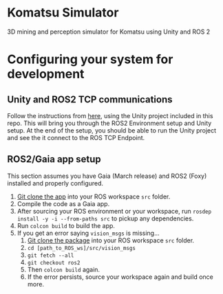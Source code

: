 # Komatsu Simulator
3D mining and perception simulator for Komatsu using Unity and ROS 2

# Configuring your system for development

## Unity and ROS2 TCP communications

Follow the instructions from [here](https://github.com/Unity-Technologies/Unity-Robotics-Hub/blob/main/tutorials/ros_unity_integration/setup.md#-ros2-environment), using the Unity project included in this repo. This will bring you through the ROS2 Environment setup and Unity setup. At the end of the setup, you should be able to run the Unity project and see the it connect to the ROS TCP Endpoint.

## ROS2/Gaia app setup

This section assumes you have Gaia (March release) and ROS2 (Foxy) installed and properly configured.

1. [Git clone the app](https://github.com/gaia-platform/gaia_detect3d_ros.git) into your ROS workspace `src` folder.
2. Compile the code as a Gaia app. 
3. After sourcing your ROS environment or your workspace, run `rosdep install -y -i --from-paths src` to pickup any dependencies.
4. Run `colcon build` to build the app.
5. If you get an error saying `vision_msgs` is missing...
   1. [Git clone the package](https://github.com/ros-perception/vision_msgs.git) into your ROS workspace `src` folder.
   2. `cd [path_to_ROS_ws]/src/vision_msgs`
   3. `git fetch --all`
   4. `git checkout ros2`
   5. Then `colcon build` again.
   6. If the error persists, source your workspace again and build once more.



